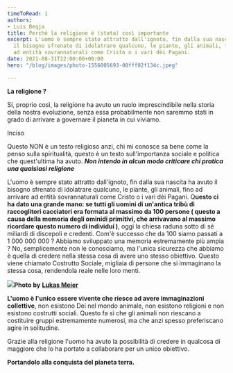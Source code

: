 ```yaml
---
timeToRead: 1
authors:
- Luis Beqja
title: Perché la religione é (stata) così importante
excerpt: L'uomo è sempre stato attratto dall'ignoto, fin dalla sua nascita ha avuto
  il bisogno sfrenato di idolatrare qualcuno, le piante, gli animali, fino ad arrivare
  ad entità sovrannaturali come Cristo o i vari dèi Pagani.
date: 2021-08-31T22:00:00+00:00
hero: "/blog/images/photo-1556005693-00fff02f134c.jpeg"

---
```

**La religione ?**

Sí, proprio così, la religione ha avuto un ruolo imprescindibile nella storia della nostra evoluzione, senza essa probabilmente non saremmo stati in grado di arrivare a governare il pianeta in cui viviamo.

Inciso

Questo NON è un testo religioso anzi, chi mi conosce sa bene come la penso sulla spiritualità, questo è un testo sull'importanza sociale e politica che quest'ultima ha avuto. **_Non intendo in alcun modo criticare chi pratica una qualsiasi religione_**

L'uomo è sempre stato attratto dall'ignoto, fin dalla sua nascita ha avuto il bisogno sfrenato di idolatrare qualcuno, le piante, gli animali, fino ad arrivare ad entità sovrannaturali come Cristo o i vari dèi Pagani. Q**uesto ci ha dato una grande mano: se tutti gli uomini di un'antica tribù di raccoglitori cacciatori era formata al massimo da 100 persone ( questo a causa della memoria degli ominidi primitivi, che arrivavano al massimo ricordare questo numero di individui )**, oggi la chiesa raduna sotto di sé miliardi di discepoli e credenti. Com'è successo che da 100 siamo passati a 1 000 000 000 ? Abbiamo sviluppato una memoria estremamente più ampia ? No, semplicemente non le conosciamo, ma l'unica sicurezza che abbiamo è quella di credere nella stessa cosa di avere uno stesso obiettivo. Questo viene chiamato Costrutto Sociale, migliaia di persone che si immaginano la stessa cosa, rendendola reale nelle loro menti.

**![](https://images.unsplash.com/photo-1556005693-00fff02f134c?crop=entropy&cs=tinysrgb&fit=max&fm=jpg&ixid=MnwxMTc3M3wwfDF8c2VhcmNofDZ8fHJlbGlnaW9ufGVufDB8fHx8MTY0MzcyMjQxMg&ixlib=rb-1.2.1&q=80&w=2000)Photo by** [**Lukas Meier**](https://unsplash.com/@lumnezia?utm_source=ghost&utm_medium=referral&utm_campaign=api-credit)

**L'uomo è l'unico essere vivente che riesce ad avere immaginazioni collettive**, non esistono Dei nel mondo animale, non esistono religioni e non esistono costrutti sociali. Questo fa sì che gli animali non riescano a costituire gruppi estremamente numerosi, ma che anzi spesso preferiscano agire in solitudine.

Grazie alla religione l'uomo ha avuto la possibilità di credere in qualcosa di maggiore che lo ha portato a collaborare per un unico obiettivo.

**Portandolo alla conquista del pianeta terra.**